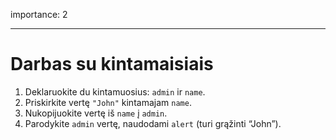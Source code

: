 importance: 2

---

# Darbas su kintamaisiais

1. Deklaruokite du kintamuosius: `admin` ir `name`.
2. Priskirkite vertę `"John"` kintamajam `name`.
3. Nukopijuokite vertę iš `name` į `admin`.
4. Parodykite `admin` vertę, naudodami `alert` (turi grąžinti “John”).
